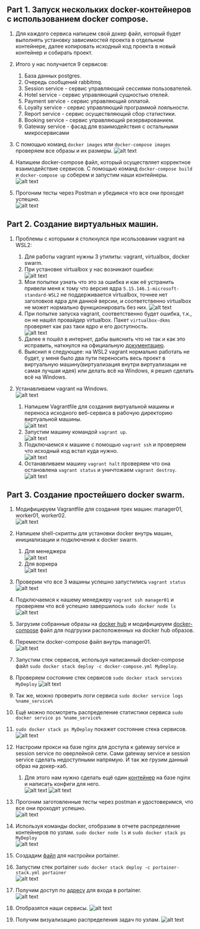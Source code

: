 ## Part 1. Запуск нескольких docker-контейнеров с использованием docker compose.

1) Для каждого сервиса напишем свой докер файл, который будет выполнять установку зависимостей проекта в отдельном контейнере, далее копировать исходный код проекта в новый контейнер и собирать проект.
2) Итого у нас получается 9 сервисов:
    1) База данных postgres.
    2) Очередь сообщений rabbitmq.
    3) Session service - сервис управляющий сессиями пользователей.
    4) Hotel service - сервис управляющий сущностью отелей.
    5) Payment service - сервис управляющий оплатой.
    6) Loyalty service - сервис управляющий программой лояльности.
    7) Report service - сервис осуществляющий сбор статистики.
    8) Booking service - сервис управляющий резервированием.
    9) Gateway service - фасад для взаимодействия с остальными микросервисами  

3) С помощью команд ```docker images```  или ```docker-compose images```  проверяем все образы и их размеры.
![alt text](image.png)

4) Напишем docker-compose файл, который осуществляет корректное взаимодействие сервисов. С помощью команд ```docker-compose build``` и ```docker-compose up``` соберем и запустим наши контейнеры.  
![alt text](image-1.png) 

5) Прогоним тесты через Postman и убедимся что все они проходят успешно.  
![alt text](image-2.png)

## Part 2. Создание виртуальных машин.

1) Проблемы с которыми я столкнулся при исользовании vagrant на WSL2:  
    1) Для работы vagrant нужны 3 утилиты:  vagrant, virtualbox, docker swarm. 
    2) При установке virtualbox у нас возникают ошибки:  
    ![alt text](image-3.png)
    3) Мои попытки узнать что это за ошибка и как её устранить привели меня к тому что версия ядра ```5.15.146.1-microsoft-standard-WSL2``` не поддерживается virtualbox, точнее нет заголовков ядра для данной версии, и соответственно virtualbox не может нормально функционировать без них.
    ![alt text](image-4.png)  
    4) При попытке запуска vagrant, соответственно будет ошибка, т.к., он не нашёл провайдер virtualbox. Пакет ```virtualbox-dkms``` проверяет как раз таки ядро и его доступность.  
    ![alt text](image-5.png)
    5) Далее я пошёл в интернет, дабы выяснить что не так и как это исправить, наткнулся на официальную [документацию](https://developer.hashicorp.com/vagrant/docs/other/wsl).
    6) Выяснил я следующее: на WSL2 vagrant нормально работать не будет, у меня было два пути переносить весь проект в виртуальную машину(виртуализация внутри виртуализации не самая лучшая идея) или делать всё на Windows, я решил сделать всё на Windows. 

2) Устанавливаем vagrant на Windows.  
    ![alt text](image-6.png)
    1) Напишем Vagrantfile для создания виртуальной машины и переноса исходного веб-сервиса в рабочую директорию виртуальной машины.  
    ![alt text](image-10.png)
    2) Запустим машину командой ```vagrant up```.  
    ![alt text](image-7.png)
    3) Подключаемся к машине с помощью ```vagrant ssh``` и проверяем что исходный код встал куда нужно.  
    ![alt text](image-8.png)
    4) Останавливаем машину ```vagrant halt``` проверяем что она остановлена ```vagrant status``` и уничтожаем ```vagrant destroy```.
    ![alt text](image-9.png)


## Part 3. Создание простейшего docker swarm.

1) Модифицируем Vagrantfile для создания трех машин: manager01, worker01, worker02.  
![alt text](image-11.png)  

2) Напишем shell-скрипты для установки docker внутрь машин, инициализации и подключения к docker swarm.  
    1) Для менеджера  
    ![alt text](image-12.png)
    2) Для воркера  
    ![alt text](image-13.png)

3) Проверим что все 3 машины успешно запустились ```vagrant status```  
![alt text](image-14.png)  

4) Подключаемся к нашему менеджеру ```vagrant ssh manager01``` и проверяем что всё успешно завершилось ```sudo docker node ls```  
![alt text](image-15.png)  

5) Загрузим собранные образы на [docker hub](https://hub.docker.com/repository/docker/cubikone/school21/general) и модифицируем [docker-compose](/DevOps_7-1/src/docker-compose.yml) файл для подгрузки расположенных на docker hub образов. 

6) Перемести docker-compose файл внутрь manager01.    
![alt text](image-16.png)

7) Запустим стек сервисов, используя написанный docker-compose файл ```sudo docker stack deploy -c docker-compose.yml MyDeploy```.  

8) Проверяем состояние стек сервисов ```sudo docker stack services MyDeploy```
![alt text](image-17.png)

9) Так же, можно проверить логи сервиса ```sudo docker service logs %name_service%```  

10) Ещё можно посмотреть распределение статистики сервиса ```sudo docker service ps %name_service%```  

11) ```sudo docker stack ps MyDeploy``` покажет состояние стека сервисов.  
![alt text](image-24.png)

12) Настроим прокси на базе nginx для доступа к gateway service и session service по оверлейной сети. Сами gateway service и session service сделать недоступными напрямую. И так же грузим данный образ на докер-хаб.   
    1) Для этого нам нужно сделать ещё один [контейнер](/DevOps_7-1/src/services/nginx-service/Dockerfile) на базе nginx и написать конфиги для него.  
    ![alt text](image-20.png)
    ![alt text](image-21.png)

13) Прогоним заготовленные тесты через postman и удостоверимся, что все они проходят успешно.  
![alt text](image-25.png)

14) Используя команды docker, отобразим в отчете распределение контейнеров по узлам. ```sudo docker node ls``` и ```sudo docker stack ps MyDeploy```  
![alt text](image-23.png)

15) Создадим [файл](/home/cubikone/sc21/DevOps_7-1/src/portainer-stack.yml) для настройки portainer.

16) Запустим стек portainer ```sudo docker stack deploy -c portainer-stack.yml portainer```   
![alt text](image-27.png)

17) Получим доступ по [адресу](http://192.168.50.10:9000) для входа в portainer.  
![alt text](image-26.png)

18) Отобразятся наши сервисы.
![alt text](image-28.png)

19) Получим визуализацию распределения задач по узлам.
![alt text](image-29.png)
